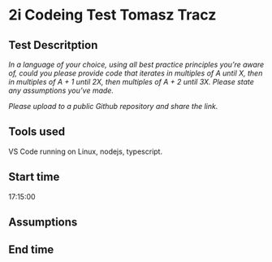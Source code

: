 # 2i Codeing Test Tomasz Tracz

## Test Descritption

_In a language of your choice, using all best practice principles you’re aware of, could you please provide code that iterates in multiples of A until X, then in multiples of A + 1 until 2X, then multiples of A + 2 until 3X. Please state any assumptions you’ve made._

_Please upload to a public Github repository and share the link._

## Tools used

VS Code running on Linux, nodejs, typescript.

## Start time

17:15:00

## Assumptions

## End time
